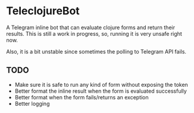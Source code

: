 # TeleclojureBot

A Telegram inline bot that can evaluate clojure forms and return their results.
This is still a work in progress, so, running it is very unsafe right now.

Also, it is a bit unstable since sometimes the polling to Telegram API fails.

## TODO

* Make sure it is safe to run any kind of form without exposing the token
* Better format the inline result when the form is evaluated successfully
* Better format when the form fails/returns an exception
* Better logging
